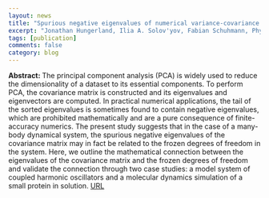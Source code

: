 ```yaml
---
layout: news
title: "Spurious negative eigenvalues of numerical variance-covariance matrices in many-body systems correlate with the existence of frozen degrees of freedom"
excerpt: "Jonathan Hungerland, Ilia A. Solov'yov, Fabian Schuhmann, Physica Scripta, 99, 085249, (2024)"
tags: [publication]
comments: false
category: blog
---
```


<b>Abstract: </b>
The principal component analysis (PCA) is widely used to reduce the dimensionality of a dataset to its essential components. To perform PCA, the covariance matrix is constructed and its eigenvalues and eigenvectors are computed. In practical numerical applications, the tail of the sorted eigenvalues is sometimes found to contain negative eigenvalues, which are prohibited mathematically and are a pure consequence of finite-accuracy numerics. The present study suggests that in the case of a many-body dynamical system, the spurious negative eigenvalues of the covariance matrix may in fact be related to the frozen degrees of freedom in the system. Here, we outline the mathematical connection between the eigenvalues of the covariance matrix and the frozen degrees of freedom and validate the connection through two case studies: a model system of coupled harmonic oscillators and a molecular dynamics simulation of a small protein in solution.
<a href="https://iopscience.iop.org/article/10.1088/1402-4896/ad623c">URL</a>

